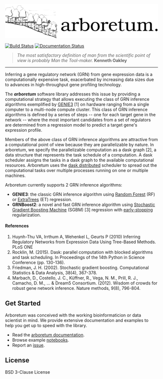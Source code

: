 ![](img/arboretum.png)

[![Build Status](https://travis-ci.org/tmoerman/arboretum.svg?branch=master)](https://travis-ci.org/tmoerman/arboretum)
[![Documentation Status](https://readthedocs.org/projects/arboretum/badge/?version=latest)](http://arboretum.readthedocs.io/en/latest/?badge=latest)

> *The most satisfactory definition of man from the scientific point of view is probably Man the Tool-maker.*
> **Kenneth Oakley**

---

Inferring a gene regulatory network (GRN) from gene expression data is a computationally expensive task, exacerbated by increasing data sizes due to advances in high-throughput gene profiling technology.

The ***arboretum*** software library addresses this issue by providing a computational strategy that allows executing the class of GRN inference algorithms exemplified by [GENIE3](http://www.montefiore.ulg.ac.be/~huynh-thu/GENIE3.html) [1] on hardware ranging from a single computer to a multi-node compute cluster. This class of GRN inference algorithms is defined by a series of steps -- one for each target gene in the network -- where the most important candidates from a set of regulators are determined from a regression model to predict a target gene's expression profile.

Members of the above class of GRN inference algorithms are attractive from a computational point of view because they are parallelizable by nature. In arboretum, we specify the parallelizable computation as a dask graph [2], a data structure that represents the task schedule of a computation. A dask scheduler assigns the tasks in a dask graph to the available computational resources. Arboretum uses the [dask distributed](https://distributed.readthedocs.io/en/latest/) scheduler to spread out the computational tasks over multiple processes running on one or multiple machines.

Arboretum currently supports 2 GRN inference algorithms:

* **GENIE3**: the classic GRN inference algorithm using [Random Forest](https://en.wikipedia.org/wiki/Random_forest) (RF) or [ExtraTrees](https://en.wikipedia.org/wiki/Random_forest#ExtraTrees) (ET) regression.
* **GRNBoost2**: a novel and fast GRN inference algorithm using [Stochastic Gradient Boosting Machine](https://en.wikipedia.org/wiki/Gradient_boosting#Stochastic_gradient_boosting) (SGBM) [3] regression with [early-stopping](https://en.wikipedia.org/wiki/Early_stopping) 
regularization.

#### References

1. Huynh-Thu VA, Irrthum A, Wehenkel L, Geurts P (2010) Inferring Regulatory Networks from Expression Data Using Tree-Based Methods. PLoS ONE  
2. Rocklin, M. (2015). Dask: parallel computation with blocked algorithms and task scheduling. In Proceedings of the 14th Python in Science Conference (pp. 130-136).
3. Friedman, J. H. (2002). Stochastic gradient boosting. Computational Statistics & Data Analysis, 38(4), 367-378.
4. Marbach, D., Costello, J. C., Küffner, R., Vega, N. M., Prill, R. J., Camacho, D. M., ... & Dream5 Consortium. (2012). Wisdom of crowds for robust gene network inference. Nature methods, 9(8), 796-804.

## Get Started

Arboretum was conceived with the working bioinformaticion or data scientist in mind. We provide extensive documentation and examples to help you get up to speed with the library.

* Read the [arboretum documentation](arboretum.readthedocs.io).
* Browse example [notebooks](https://github.com/tmoerman/arboretum/tree/master/notebooks).
* Report an [issue](https://github.com/tmoerman/arboretum/issues/new).

## License

BSD 3-Clause License
